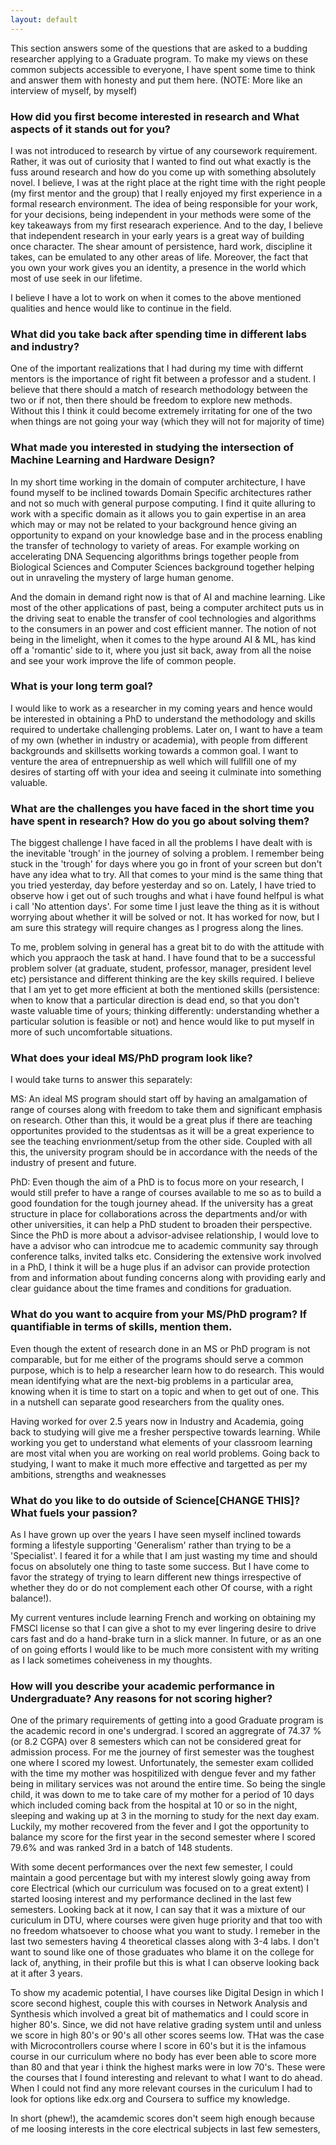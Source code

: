 ```yaml
---
layout: default 
---
```


This section answers some of the questions that are asked to a budding researcher applying to a Graduate program. To make my views on these common subjects accessible to everyone, I have spent some time to think and answer them with honesty and put them here. (NOTE: More like an interview of myself, by myself)

### <a name="q1"></a>How did you first become interested in research and What aspects of it stands out for you?

I was not introduced to research by virtue of any coursework requirement. Rather, it was out of curiosity that I wanted to find out what exactly is the fuss around research and how do you come up with something absolutely novel. I believe, I was at the right place at the right time with the right people (my first mentor and the group) that I really enjoyed my first experience in a formal research environment. The idea of being responsible for your work, for your decisions, being independent in your methods were some of the key takeaways from my first researach experience. And to the day, I believe that independent research in your early years is a great way of building once character. The shear amount of persistence, hard work, discipline it takes, can be emulated to any other areas of life. Moreover, the fact that you own your work gives you an identity, a presence in the world which most of use seek in our lifetime. 

I believe I have a lot to work on when it comes to the above mentioned qualities and hence would like to continue in the field.
### <a name="q2"></a>What did you take back after spending time in different labs and industry?

One of the important realizations that I had during my time with differnt mentors is the importance of right fit between a professor and a student. I believe that there should a match of research methodology between the two or if not, then there should be freedom to explore new methods. Without this I think it could become extremely irritating for one of the two when things are not going your way (which they will not for majority of time)

### <a name="q3"></a>What made you interested in studying the intersection of Machine Learning and Hardware Design?

In my short time working in the domain of computer architecture, I have found myself to be inclined towards Domain Specific architectures rather and not so much with general purpose computing. I find it quite alluring to work with a specific domain as it allows you to gain expertise in an area which may or may not be related to your background hence giving an opportunity to expand on your knowledge base and in the process enabling the transfer of technology to variety of areas. For example working on accelerating DNA Sequencing algorithms brings together people from Biological Sciences and Computer Sciences background together helping out in unraveling the mystery of large human genome.

And the domain in demand right now is that of AI and machine learning. Like most of the other applications of past, being a computer architect puts us in the driving seat to enable the transfer of cool technologies and algorithms to the consumers in an power and cost efficient manner. The notion of not being in the limelight, when it comes to the hype around AI & ML, has kind off a 'romantic' side to it, where you just sit back, away from all the noise and see your work improve the life of common people. 

[//]: # (There are numerous research directions like security, automation etc. which is being explored by researchers across the globe. These applications are going to play a key and even larger roles in our lives in the coming years and hence I find them really interesting to explore and be a part of this golden era of computer architects.)

### <a name="q4"></a>What is your long term goal?

I would like to work as a researcher in my coming years and hence would be interested in obtaining a PhD to understand the methodology and skills required to undertake challenging problems. Later on, I want to have a team of my own (whether in industry or academia), with people from different backgrounds and skillsetts working towards a common goal. I want to venture the area of entrepnuership as well which will fullfill one of my desires of starting off with your idea and seeing it culminate into something valuable.

### <a name="q5"></a>What are the challenges you have faced in the short time you have spent in research? How do you go about solving them?

The biggest challenge I have faced in all the problems I have dealt with is the inevitable 'trough' in the journey of solving a problem. I remember being stuck in the 'trough' for days where you go in front of your screen but don't have any idea what to try. All that comes to your mind is the same thing that you tried yesterday, day before yesterday and so on. Lately, I have tried to observe how i get out of such troughs and what i have found helfpul is what i call 'No attention days'. For some time I just leave the thing as it is without worrying about whether it will be solved or not. It has worked for now, but I am sure this strategy will require changes as I progress along the lines.

To me, problem solving in general has a great bit to do with the attitude with which you appraoch the task at hand. I have found that to be a successful problem solver (at graduate, student, professor, manager, president level etc) persistance and different thinking are the key skills required. I believe that I am yet to get more efficient at both the mentioned skills  (persistence: when to know that a particular direction is dead end, so that you don't waste valuable time of yours; thinking differently: understanding whether a particular solution is feasible or not) and hence would like to put myself in more of such uncomfortable situations.

### <a name="q6"></a>What does your ideal MS/PhD program look like? 

I would take turns to answer this separately:

MS: An ideal MS program should start off by having an amalgamation of range of courses along with freedom to take them and significant emphasis on research. Other than this, it would be a great plus if there are teaching opportunites provided to the studentsas as it will be a great experience to see the teaching envrionment/setup from the other side. Coupled with all this, the university program should be in accordance with the needs of the industry of present and future. 

PhD: Even though the aim of a PhD is to focus more on your research, I would still prefer to have a range of courses available to me so as to build a good foundation for the tough journey ahead. If the university has a great structure in place for collaborations across the departments and/or with other universities, it can help a PhD student to broaden their perspective. Since the PhD is more about a advisor-advisee relationship, I would love to have a advisor who can introdcue me to academic community say through conference talks, invited talks etc. Considering the extensive work involved in a PhD, I think it will be a huge plus if an advisor can provide protection from and information about funding concerns along with providing early and clear guidance about the time frames and conditions for graduation.

### <a name="q7"></a>What do you want to acquire from your MS/PhD program? If quantifiable in terms of skills, mention them.

Even though the extent of research done in an MS or PhD program is not comparable, but for me either of the programs should serve a common purpose, which is to help a researcher learn how to do research. This would mean identifying what are the next-big problems in a particular area, knowing when it is time to start on a topic and when to get out of one. This in a nutshell can separate good researchers from the quality ones.

Having worked for over 2.5 years now in Industry and Academia, going back to studying will give me a fresher perspective towards learning. While working you get to understand what elements of your classroom learning are most vital when you are working on real world problems. Going back to studying, I want to make it much more effective and targetted as per my ambitions, strengths and weaknesses

### <a name="q8"></a>What do you like to do outside of Science[CHANGE THIS]? What fuels your passion?

As I have grown up over the years I have seen myself inclined towards forming a lifestyle supporting 'Generalism' rather than trying to be a 'Specialist'. I feared it for a while that I am just wasting my time and should focus on absolutely one thing to taste some success. But I have come to favor the strategy of trying to learn different new things irrespective of whether they do or do not complement each other Of course, with a right balance!).

My current ventures include learning French and working on obtaining my FMSCI license so that I can give a shot to my ever lingering desire to drive cars fast and do a hand-brake turn in a slick manner. In future, or as an one of on going efforts I would like to be much more consistent with my writing as I lack sometimes coheiveness in my thoughts.

### <a name="q9"></a>How will you describe your academic performance in Undergraduate? Any reasons for not scoring higher?

One of the primary requirements of getting into a good Graduate program is the academic record in one's undergrad. I scored an aggregrate of 74.37 % (or 8.2 CGPA) over 8 semesters which can not be considered great for admission process. For me the journey of first semester was the toughest one where I scored my lowest. Unfortunately, the semester exam collided with the time my mother was hospitilized with dengue fever and my father being in military services was not around the entire time. So being the single child, it was down to me to take care of my mother for a period of 10 days which included coming back from the hospital at 10 or so in the night, sleeping and waking up at 3 in the morning to study for the next day exam. Luckily, my mother recovered from the fever and I got the opportunity to balance my score for the first year in the second semester where I scored 79.6% and was ranked 3rd in a batch of 148 students.

With some decent performances over the next few semester, I could maintain a good percentage but with my interest slowly going away from core Electrical (which our curriculum was focused on to a great extent) I started loosing interest and my performance declined in the last few semesters. Looking back at it now, I can say that it was a mixture of our curiculum in DTU, where courses were given huge priority and that too with no freedom whatsoever to choose what you want to study. I remeber in the last two semesters having 4 theoretical classes along with 3-4 labs. I don't want to sound like one of those graduates who blame it on the college for lack of, anything, in their profile but this is what I can observe looking back at it after 3 years.

To show my academic potential, I have courses like Digital Design in which I score second highest, couple this with courses in Network Analysis and Synthesis which involved a great bit of mathematics and I could score in higher 80's. Since, we did not have relative grading system until and unless we score in high 80's or 90's all other scores seems low. THat was the case with Microcontrollers course where I score in 60's but it is the infamous course in our curriculum where no body has ever been able to score more than 80 and that year i think the highest marks were in low 70's. These were the courses that I found interesting and relevant to what I want to do ahead. When I could not find any more relevant courses in the curiculum I had to look for options like edx.org and Coursera to suffice my knowledge.

In short (phew!), the acamdemic scores don't seem high enough because of me loosing interests in the core electrical subjects in last few semesters, 
